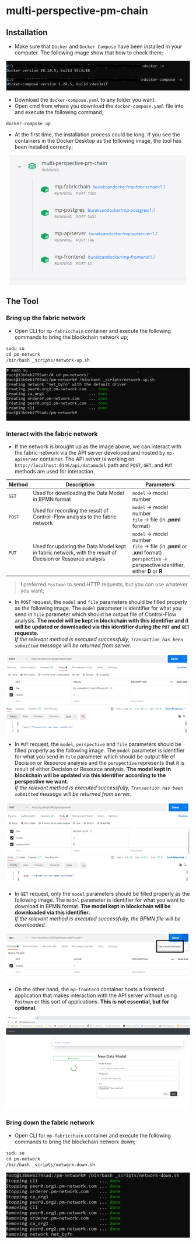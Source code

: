 # multi-perspective-pm-chain

## Installation
* Make sure that `Docker` and `Docker Compose` have been installed in your computer. The following image show that how to check them;

<p align="center">
  <kbd><img src="https://github.com/burakcanekici/multi-perspective-pm-chain/blob/main/image/docker-check.png"></kbd>
</p>

* Download the `docker-compose.yaml` to any folder you want.
* Open cmd from where you download the `docker-compose.yaml` file into and execute the following command;
```
docker-compose up
```
* At the first time, the installation process could be long. If you see the containers in the Docker Desktop as the following image, the tool has been installed correctly;

<p align="center">
  <kbd><img src="https://github.com/burakcanekici/multi-perspective-pm-chain/blob/main/image/containers.png"></kbd>
</p>

## The Tool

### Bring up the fabric network
* Open CLI for `mp-fabricchain` container and execute the following commands to bring the blockchain network up;
```
sudu su
cd pm-network
/bin/bash _scripts/network-up.sh
```

<p align="center">
  <kbd><img src="https://github.com/burakcanekici/multi-perspective-pm-chain/blob/main/image/network-up.png"></kbd>
</p>

### Interact with the fabric network
* If the network is brought up as the image above, we can interact with the fabric network via the API server developed and hosted by `mp-apiserver` container. The API server is working on `http://localhost:0146/api/datamodel` path and `POST`, `GET`, and `PUT` methods are used for interaction.

| Method | Description | Parameters |
| --- | --- | --- |
| `GET` | Used for downloading the Data Model in BPMN format | `model` -> model number |
| `POST` | Used for recording the result of Control-Flow analysis to the fabric network | `model` -> model number <br/> `file` -> file (in **.pnml** format) |
| `PUT` | Used for updating the Data Model kept in fabric network, with the result of Decision or Resource analysis | `model` -> model number <br/> `file` -> file (in **.pnml** or **.xml** format) <br/> `perspective` -> perspective identifier, either **D** or **R** |
> I preferred `Postman` to send HTTP requests, but you can use whatever you want;

* In `POST` request, the `model` and `file` parameters should be filled properly as the following image. The `model` parameter is identifier for what you send in `file` parameter which should be output file of Control-Flow analysis. **The model will be kept in blockchain with this identifier and it will be updated or downloaded via this identifier during the `PUT` and `GET` requests.** <br/> *If the relevant method is executed successfully, `Transaction has been submitted` message will be returned from server.*

<p align="center">
  <kbd><img src="https://github.com/burakcanekici/multi-perspective-pm-chain/blob/main/image/post.PNG"></kbd>
</p>

* In `PUT` request, the `model`, `perspective` and `file` parameters should be filled properly as the following image. The `model` parameter is identifier for what you send in `file` parameter which should be output file of Decision or Resource analysis and the `perspective` represents that it is result of either Decision or Resource analysis. **The model kept in blockchain will be updated via this identifier according to the perspective we want.** <br/> *If the relevant method is executed successfully, `Transaction has been submitted` message will be returned from server.*

<p align="center">
  <kbd><img src="https://github.com/burakcanekici/multi-perspective-pm-chain/blob/main/image/put.PNG"></kbd>
</p>

* In `GET` request, only the `model` parameters should be filled properly as the following image. The `model` parameter is identifier for what you want to download in BPMN format. **The model kept in blockchain will be downloaded via this identifier.**<br/> *If the relevant method is executed successfully, the BPMN file will be downloaded.*

<p align="center">
  <kbd><img src="https://github.com/burakcanekici/multi-perspective-pm-chain/blob/main/image/get.png"></kbd>
</p>

* On the other hand, the `mp-frontend` container hosts a frontend application that makes interaction with the API server without using `Postman` or this sort of applications. **This is not essential, but for optional.**

<p align="center">
  <kbd><img src="https://github.com/burakcanekici/multi-perspective-pm-chain/blob/main/image/frontend.png"></kbd>
</p>

### Bring down the fabric network
* Open CLI for `mp-fabricchain` container and execute the following commands to bring the blockchain network down;
```
sudu su
cd pm-network
/bin/bash _scripts/network-down.sh
```

<p align="center">
  <kbd><img src="https://github.com/burakcanekici/multi-perspective-pm-chain/blob/main/image/network-down.png"></kbd>
</p>
